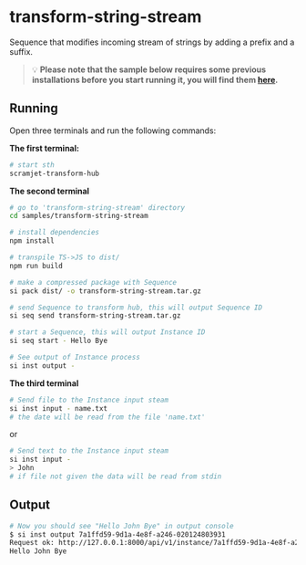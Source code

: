 # transform-string-stream

Sequence that modifies incoming stream of strings by adding a prefix and a suffix.

> 💡 **Please note that the sample below requires some previous installations before you start running it, you will find them [here](../../README.md#3-install-scramjet-transform-hub).**

## Running

Open three terminals and run the following commands:

**The first terminal:**

```bash
# start sth
scramjet-transform-hub
```

**The second terminal**

```bash
# go to 'transform-string-stream' directory
cd samples/transform-string-stream

# install dependencies
npm install 

# transpile TS->JS to dist/
npm run build

# make a compressed package with Sequence
si pack dist/ -o transform-string-stream.tar.gz

# send Sequence to transform hub, this will output Sequence ID
si seq send transform-string-stream.tar.gz

# start a Sequence, this will output Instance ID
si seq start - Hello Bye

# See output of Instance process
si inst output -
```

**The third terminal**

```bash
# Send file to the Instance input steam
si inst input - name.txt
# the date will be read from the file 'name.txt'
```

or

```bash
# Send text to the Instance input steam
si inst input -
> John
# if file not given the data will be read from stdin
```

## Output

```bash
# Now you should see "Hello John Bye" in output console
$ si inst output 7a1ffd59-9d1a-4e8f-a246-020124803931
Request ok: http://127.0.0.1:8000/api/v1/instance/7a1ffd59-9d1a-4e8f-a246-020124803931/output status: 200 OK
Hello John Bye
```
